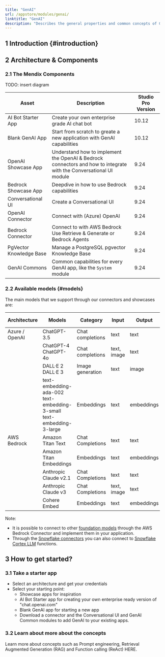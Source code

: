 ```yaml
---
title: "GenAI"
url: /appstore/modules/genai/
linktitle: "GenAI"
description: "Describes the general properties and common concepts of Generative AI in the context of developing Mendix applications and illustrates the preferred way of leveraging platform-supported connectors in applications following the GenAI Commons patterns."
---
```


## 1 Introduction {#introduction}

## 2 Architecture & Components

### 2.1 The Mendix Components

TODO: insert diagram

| Asset | Description | Studio Pro Version |
|----------------------|------------------------------------|----------------|
| AI Bot Starter App | Create your own enterprise grade AI chat bot | 10.12 |
| Blank GenAI App | Start from scratch to greate a new application with GenAI capabilities | 10.12 |
| OpenAI Showcase App | Understand how to implement the OpenAI & Bedrock connectors and how to integrate with the Conversational UI module  | 9.24 |
| Bedrock Showcase App | Deepdive in how to use Bedrock capabilities | 9.24 |
| Conversational UI | Create a Conversational UI | 9.24 |
| OpenAI Connector | Connect with (Azure) OpenAI | 9.24 |
| Bedrock Connector | Connect to with AWS Bedrock<br />Use Retrieve & Generate or Bedrock Agents | 9.24 |
| PgVector Knowledge Base | Manage a PostgreSQL pgvector Knowledge Base | 9.24 |
| GenAI Commons | Common capabilities for every GenAI app, like the `System` module | 9.24 |

### 2.2 Available models {#models}

The main models that we support through our connectors and showcases are:

| Architecture | Models | Category | Input | Output | Additional capabilities |
|--------------|---------------------|---------------------|-------------------|-----------|-------------------------|
| Azure / OpenAI | ChatGPT-3.5 | Chat completions | text | text | Function calling |
|  | ChatGPT-4<br />ChatGPT-4o | Chat completions | text, image | text | Function calling |
| | DALL·E 2<br />DALL·E 3 | Image generation | text | image | |
| | text-embedding-ada-002<br />text-embedding-3-small<br />text-embedding-3-large	 | Embeddings | text | embeddings| |
| AWS Bedrock | Amazon Titan Text | Chat Completions | text | text | |
| | Amazon Titan Embeddings | Embeddings | text | embeddings| |
|  | Anthropic Claude v2.1 | Chat Completions | text | text |  |
| | Anthropic Claude v3 | Chat Completions | text, image | text | Function calling |
| | Cohere Embed | Embeddings | text | embeddings| |

<!-- TODO include or exclude embeddings. -->

Note:
* It is possible to connect to other [foundation models](https://docs.aws.amazon.com/bedrock/latest/userguide/models-features.html) through the AWS Bedrock Connector and implement them in your application.
* Through the [Snowflake connectors](/appstore/snowflake-modules/) you can also connect to [Snowflake Cortex LLM](https://docs.snowflake.com/en/sql-reference/functions/complete-snowflake-cortex) functions.


## 3 How to get started?

### 3.1 Take a starter app

* Select an architecture and get your credentials
* Select your starting point: 
    * Showcase apps for inspiration
    * AI Bot Starter app for creating your own enterprise ready version of "chat.openai.com"
    * Blank GenAI app for starting a new app
    * Download a connector and the Conversational UI and GenAI Common modules to add GenAI to your existing apps.


### 3.2 Learn about more about the concepts

Learn more about concepts such as Prompt engineering, Retrieval Augmented Generation (RAG) and Function calling (ReAct) HERE.